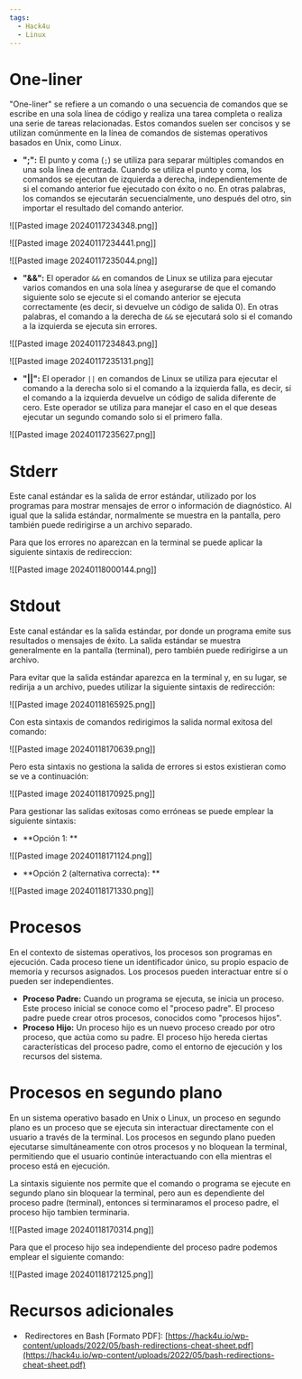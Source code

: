 ```yaml
---
tags:
  - Hack4u
  - Linux
---
```


# One-liner
"One-liner" se refiere a un comando o una secuencia de comandos que se escribe en una sola línea de código y realiza una tarea completa o realiza una serie de tareas relacionadas. Estos comandos suelen ser concisos y se utilizan comúnmente en la línea de comandos de sistemas operativos basados en Unix, como Linux.

- **";":**  El punto y coma (`;`) se utiliza para separar múltiples comandos en una sola línea de entrada. Cuando se utiliza el punto y coma, los comandos se ejecutan de izquierda a derecha, independientemente de si el comando anterior fue ejecutado con éxito o no. En otras palabras, los comandos se ejecutarán secuencialmente, uno después del otro, sin importar el resultado del comando anterior.


![[Pasted image 20240117234348.png]]



![[Pasted image 20240117234441.png]]


![[Pasted image 20240117235044.png]]


- **"&&":** El operador `&&` en comandos de Linux se utiliza para ejecutar varios comandos en una sola línea y asegurarse de que el comando siguiente solo se ejecute si el comando anterior se ejecuta correctamente (es decir, si devuelve un código de salida 0). En otras palabras, el comando a la derecha de `&&` se ejecutará solo si el comando a la izquierda se ejecuta sin errores.

![[Pasted image 20240117234843.png]]


![[Pasted image 20240117235131.png]]


- **"||":** El operador `||` en comandos de Linux se utiliza para ejecutar el comando a la derecha solo si el comando a la izquierda falla, es decir, si el comando a la izquierda devuelve un código de salida diferente de cero. Este operador se utiliza para manejar el caso en el que deseas ejecutar un segundo comando solo si el primero falla.
  
  
![[Pasted image 20240117235627.png]]

# Stderr

Este canal estándar es la salida de error estándar, utilizado por los programas para mostrar mensajes de error o información de diagnóstico. Al igual que la salida estándar, normalmente se muestra en la pantalla, pero también puede redirigirse a un archivo separado.

Para que los errores no aparezcan en la terminal se puede aplicar la siguiente sintaxis de redireccion: 


![[Pasted image 20240118000144.png]]


# Stdout

Este canal estándar es la salida estándar, por donde un programa emite sus resultados o mensajes de éxito. La salida estándar se muestra generalmente en la pantalla (terminal), pero también puede redirigirse a un archivo.

Para evitar que la salida estándar aparezca en la terminal y, en su lugar, se redirija a un archivo, puedes utilizar la siguiente sintaxis de redirección:

![[Pasted image 20240118165925.png]]

Con esta sintaxis de comandos redirigimos la salida normal exitosa del comando:

![[Pasted image 20240118170639.png]]

Pero esta sintaxis no gestiona la salida de errores si estos existieran como se ve a continuación:

![[Pasted image 20240118170925.png]]

Para gestionar las salidas exitosas como erróneas se puede emplear la siguiente sintaxis:

- **Opción 1: **

![[Pasted image 20240118171124.png]]

- **Opción 2 (alternativa correcta): **

![[Pasted image 20240118171330.png]]


# Procesos

En el contexto de sistemas operativos, los procesos son programas en ejecución. Cada proceso tiene un identificador único, su propio espacio de memoria y recursos asignados. Los procesos pueden interactuar entre sí o pueden ser independientes.

- **Proceso Padre:** Cuando un programa se ejecuta, se inicia un proceso. Este proceso inicial se conoce como el "proceso padre". El proceso padre puede crear otros procesos, conocidos como "procesos hijos".
- **Proceso Hijo:** Un proceso hijo es un nuevo proceso creado por otro proceso, que actúa como su padre. El proceso hijo hereda ciertas características del proceso padre, como el entorno de ejecución y los recursos del sistema.

# Procesos en segundo plano

En un sistema operativo basado en Unix o Linux, un proceso en segundo plano es un proceso que se ejecuta sin interactuar directamente con el usuario a través de la terminal. Los procesos en segundo plano pueden ejecutarse simultáneamente con otros procesos y no bloquean la terminal, permitiendo que el usuario continúe interactuando con ella mientras el proceso está en ejecución.

La sintaxis siguiente nos permite que el comando o programa se ejecute en segundo plano sin bloquear la terminal, pero aun es dependiente del proceso padre (terminal), entonces si terminaramos el proceso padre, el proceso hijo tambien terminaria.

![[Pasted image 20240118170314.png]]

Para que el proceso hijo sea independiente del proceso padre podemos emplear el siguiente comando: 

![[Pasted image 20240118172125.png]]


# Recursos adicionales

-  Redirectores en Bash [Formato PDF]: [https://hack4u.io/wp-content/uploads/2022/05/bash-redirections-cheat-sheet.pdf](https://hack4u.io/wp-content/uploads/2022/05/bash-redirections-cheat-sheet.pdf)